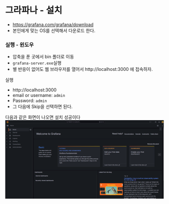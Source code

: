 # 그라파나 - 설치

- https://grafana.com/grafana/download
- 본인에게 맞는 OS를 선택해서 다운로드 한다.

### 실행 - 윈도우

- 압축을 푼 곳에서 bin 폴더로 이동
- ``grafana-server.exe``실행
- 별 반응이 없어도 웹 브라우저를 열어서 http://localhost:3000 에 접속하자.

실행
- http://localhost:3000
- email or username: ``admin``
- Password: ``admin``
- 그 다음에 Skip을 선택하면 된다.

다음과 같은 화면이 나오면 설치 성공이다
![19.png](Image%2F19.png)



